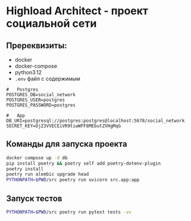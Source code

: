 # Highload Architect - проект социальной сети

## Пререквизиты:
- docker
- docker-compose
- python3.12
- `.env` файл с содержимым

```
#   Postgres
POSTGRES_DB=social_network
POSTGRES_USER=postgres
POSTGRES_PASSWORD=postgres

#   App
DB_URI=postgresql://postgres:postgres@localhost:5678/social_network
SECRET_KEY=DjZ3VVECEiVR9tiwWFF8MEbutZVHgMqG
```

## Команды для запуска проекта
```bash
docker compose up -d db
pip install poetry && poetry self add poetry-dotenv-plugin
poetry install
poetry run alembic upgrade head
PYTHONPATH=$PWD/src poetry run uvicorn src.app:app
```

## Запуск тестов
```bash
PYTHONPATH=$PWD/src poetry run pytest tests -vv
```